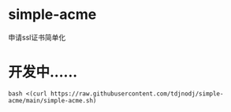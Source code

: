 # simple-acme
申请ssl证书简单化

# 开发中......

```shell
bash <(curl https://raw.githubusercontent.com/tdjnodj/simple-acme/main/simple-acme.sh)
```
